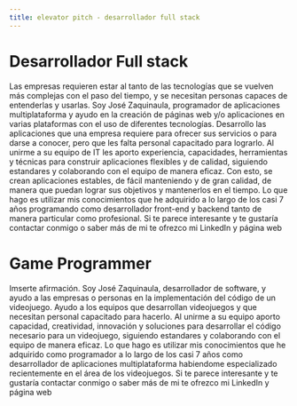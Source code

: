 ```yaml
---
title: elevator pitch - desarrollador full stack
---
```


# Desarrollador Full stack 
Las empresas requieren estar al tanto de las tecnologías que se vuelven más complejas  con el paso del tiempo, y se necesitan personas capaces de entenderlas y usarlas. Soy José Zaquinaula, programador de aplicaciones multiplataforma y ayudo en la creación de páginas web y/o aplicaciones en varias plataformas con el uso de diferentes tecnologías. Desarrollo las aplicaciones que una empresa requiere para ofrecer sus servicios o para darse a conocer, pero que les falta personal capacitado para lograrlo. Al unirme a su equipo de IT les aporto experiencia, capacidades, herramientas y técnicas para construir aplicaciones flexibles y de calidad, siguiendo estandares y colaborando con el equipo de manera eficaz.
Con esto, se crean aplicaciones estables, de fácil manteniendo y de gran calidad, de manera que puedan lograr sus objetivos y mantenerlos en el tiempo. Lo que hago es utilizar mis conocimientos que he adquirido a lo largo de los casi 7 años programando como desarrollador front-end y backend tanto de manera particular como profesional.
Si te parece interesante y te gustaría contactar conmigo o saber más de mi te ofrezco mi LinkedIn y página web 

# Game Programmer 
Imserte afirmación. 
Soy José Zaquinaula, desarrollador de software, y ayudo a las empresas o personas en la implementación del código de un videojuego. Ayudo a los equipos que desarrollan videojuegos y que necesitan  personal capacitado para hacerlo. Al unirme a su equipo aporto capacidad, creatividad, innovación y soluciones para desarrollar el código necesario para un videojuego, siguiendo estandares y colaborando con el equipo de manera eficaz.
Lo que hago es utilizar mis conocimientos que he adquirido como programador a lo largo de los casi 7 años como desarrollador de aplicaciones multiplataforma habiendome especializado recientemente en el área de los videojuegos.
Si te parece interesante y te gustaría contactar conmigo o saber más de mi te ofrezco mi LinkedIn y página web